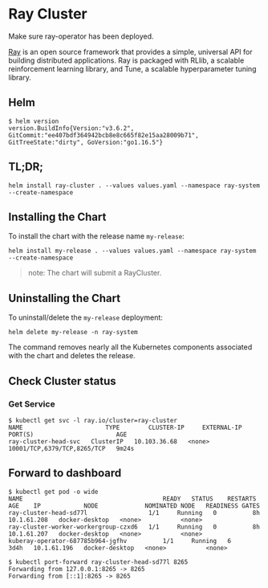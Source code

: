 # Ray Cluster

Make sure ray-operator has been deployed.

[Ray](https://ray.io/) is an open source framework that provides a simple, universal API for building distributed applications. Ray is packaged with RLlib, a scalable reinforcement learning library, and Tune, a scalable hyperparameter tuning library.

## Helm

```console
$ helm version
version.BuildInfo{Version:"v3.6.2", GitCommit:"ee407bdf364942bcb8e8c665f82e15aa28009b71", GitTreeState:"dirty", GoVersion:"go1.16.5"}
```

## TL;DR;

```console
helm install ray-cluster . --values values.yaml --namespace ray-system --create-namespace
```

## Installing the Chart

To install the chart with the release name `my-release`:


```console
helm install my-release . --values values.yaml --namespace ray-system --create-namespace
```

> note: The chart will submit a RayCluster.


## Uninstalling the Chart

To uninstall/delete the `my-release` deployment:

```console
helm delete my-release -n ray-system
```

The command removes nearly all the Kubernetes components associated with the
chart and deletes the release.

## Check Cluster status

### Get Service

```console
$ kubectl get svc -l ray.io/cluster=ray-cluster
NAME                       TYPE        CLUSTER-IP     EXTERNAL-IP   PORT(S)                       AGE
ray-cluster-head-svc   ClusterIP   10.103.36.68   <none>        10001/TCP,6379/TCP,8265/TCP   9m24s
```

## Forward to dashboard

```console
$ kubectl get pod -o wide
NAME                                       READY   STATUS    RESTARTS   AGE    IP            NODE             NOMINATED NODE   READINESS GATES
ray-cluster-head-sd77l                 1/1     Running   0          8h     10.1.61.208   docker-desktop   <none>           <none>
ray-cluster-worker-workergroup-czxd6   1/1     Running   0          8h     10.1.61.207   docker-desktop   <none>           <none>
kuberay-operator-687785b964-jgfhv          1/1     Running   6          3d4h   10.1.61.196   docker-desktop   <none>           <none>

$ kubectl port-forward ray-cluster-head-sd77l 8265
Forwarding from 127.0.0.1:8265 -> 8265
Forwarding from [::1]:8265 -> 8265
```
